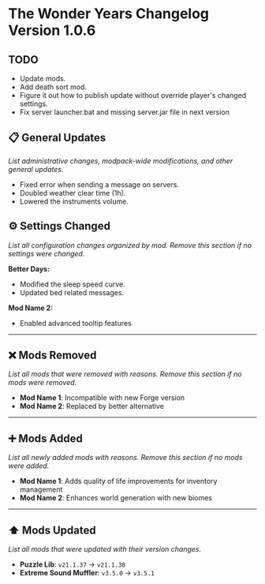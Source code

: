 # The Wonder Years Changelog Version 1.0.6

## TODO

- Update mods.
- Add death sort mod.
- Figure it out how to publish update without override player's changed settings.
- Fix server launcher.bat and missing server.jar file in next version

## 📋 General Updates

*List administrative changes, modpack-wide modifications, and other general updates.*

- Fixed error when sending a message on servers.
- Doubled weather clear time (1h).
- Lowered the instruments volume.

## ⚙️ Settings Changed

*List all configuration changes organized by mod. Remove this section if no settings were changed.*

**Better Days:**

- Modified the sleep speed curve.
- Updated bed related messages.

**Mod Name 2:**

- Enabled advanced tooltip features

---

## ❌ Mods Removed

*List all mods that were removed with reasons. Remove this section if no mods were removed.*

- **Mod Name 1**: Incompatible with new Forge version
- **Mod Name 2**: Replaced by better alternative

---

## ➕ Mods Added

*List all newly added mods with reasons. Remove this section if no mods were added.*

- **Mod Name 1**: Adds quality of life improvements for inventory management
- **Mod Name 2**: Enhances world generation with new biomes

---

## ⬆️ Mods Updated

*List all mods that were updated with their version changes.*

- **Puzzle Lib**: `v21.1.37` → `v21.1.38`
- **Extreme Sound Muffler**: `v3.5.0` → `v3.5.1`
